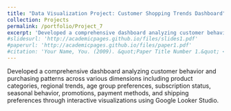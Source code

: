 ```yaml
---
title: "Data Visualization Project: Customer Shopping Trends Dashboard"
collection: Projects
permalink: /portfolio/Project_7
excerpt: 'Developed a comprehensive dashboard analyzing customer behavior and purchasing patterns across various dimensions including product categories, regional trends, age group preferences, subscription status, seasonal behavior, promotions, payment methods, and shipping preferences through interactive visualizations using Google Looker Studio.'
#slidesurl: 'http://academicpages.github.io/files/slides1.pdf'
#paperurl: 'http://academicpages.github.io/files/paper1.pdf'
#citation: 'Your Name, You. (2009). &quot;Paper Title Number 1.&quot; <i>Journal 1</i>. 1(1).'
---
```


Developed a comprehensive dashboard analyzing customer behavior and purchasing patterns across various dimensions including product categories, regional trends, age group preferences, subscription status, seasonal behavior, promotions, payment methods, and shipping preferences through interactive visualizations using Google Looker Studio.